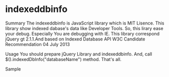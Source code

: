 indexeddbinfo
=============

Summary
The indexeddbinfo is JavaScript library which is MIT Lisence.
This library show indexed dabase's data like Developer Tools.
So, this lirary ease your debug. Especially You are debugging with IE.
This library correspond jQuery gt 2.1.1.And based on Indexed Database API W3C Candidate Recommendation 04 July 2013

Usage
You should prepare jQuery Library and indexeddbinfo.
And, call $().indexedDbInfo("databaseName") method.
That's  all.

Sample
<script src="jquery-2.1.1.js"></script>
<script src="indexeddbinfo.js"></script>
<script>$().indexedDbInfo("databaseName");</script>